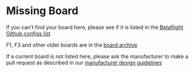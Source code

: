 # Missing Board

If you can't find your board here, please see if it is listed in the [Betaflight Github configs list](https://github.com/betaflight/config/tree/master/configs)

F1, F3 and other older boards are in the [board archive](/docs/category/archive-1)

If a current board is not listed here, please ask the manufacturer to make a pull request as described in our [manufacturer design guidelines](/docs/development/manufacturer/manufacturer-design-guidelines)
